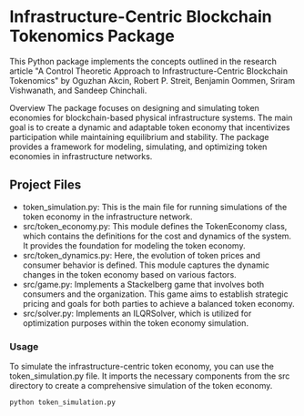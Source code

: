 # Infrastructure-Centric Blockchain Tokenomics Package

This Python package implements the concepts outlined in the research article "A Control Theoretic Approach to Infrastructure-Centric Blockchain Tokenomics" by Oguzhan Akcin, Robert P. Streit, Benjamin Oommen, Sriram Vishwanath, and Sandeep Chinchali.

Overview
The package focuses on designing and simulating token economies for blockchain-based physical infrastructure systems. The main goal is to create a dynamic and adaptable token economy that incentivizes participation while maintaining equilibrium and stability. The package provides a framework for modeling, simulating, and optimizing token economies in infrastructure networks.

## Project Files

- token_simulation.py: This is the main file for running simulations of the token economy in the infrastructure network.
- src/token_economy.py: This module defines the TokenEconomy class, which contains the definitions for the cost and dynamics of the system. It provides the foundation for modeling the token economy.
- src/token_dynamics.py: Here, the evolution of token prices and consumer behavior is defined. This module captures the dynamic changes in the token economy based on various factors.
- src/game.py: Implements a Stackelberg game that involves both consumers and the organization. This game aims to establish strategic pricing and goals for both parties to achieve a balanced token economy.
- src/solver.py: Implements an ILQRSolver, which is utilized for optimization purposes within the token economy simulation.

### Usage

To simulate the infrastructure-centric token economy, you can use the token_simulation.py file. It imports the necessary components from the src directory to create a comprehensive simulation of the token economy.

```shell
python token_simulation.py
```
